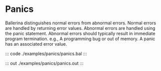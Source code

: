 # Panics

Ballerina distinguishes normal errors from abnormal errors.
Normal errors are handled by returning error values.
Abnormal errors are handled using the panic statement.
Abnormal errors should typically result in immediate program termination.
e.g., A programming bug or out of memory.
A panic has an associated error value.

::: code ./examples/panics/panics.bal :::

::: out ./examples/panics/panics.out :::